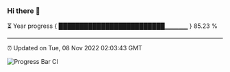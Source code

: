 ### Hi there 👋

⏳ Year progress { █████████████████████████▁▁▁▁▁ } 85.23 %

---

⏰ Updated on Tue, 08 Nov 2022 02:03:43 GMT

![Progress Bar CI](https://github.com/ZhaoGui/ZhaoGui/workflows/Progress%20Bar%20CI/badge.svg)
